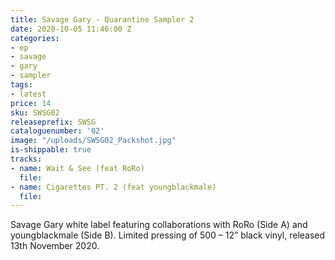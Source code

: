 ```yaml
---
title: Savage Gary - Quarantine Sampler 2
date: 2020-10-05 11:46:00 Z
categories:
- ep
- savage
- gary
- sampler
tags:
- latest
price: 14
sku: SWSG02
releaseprefix: SWSG
cataloguenumber: '02'
image: "/uploads/SWSG02_Packshot.jpg"
is-shippable: true
tracks:
- name: Wait & See (feat RoRo)
  file: 
- name: Cigarettes PT. 2 (feat youngblackmale)
  file: 
---
```


Savage Gary white label featuring collaborations with RoRo (Side A) and youngblackmale (Side B).
Limited pressing of 500 – 12” black vinyl, released 13th November 2020.